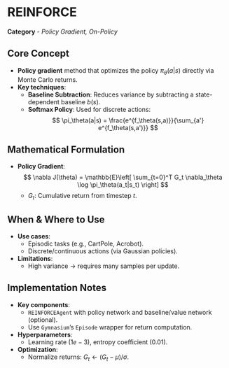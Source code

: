 # REINFORCE  
**Category** - *Policy Gradient, On-Policy*  

## Core Concept  
- **Policy gradient** method that optimizes the policy $\pi_\theta(a|s)$ directly via Monte Carlo returns.  
- **Key techniques**:  
  - **Baseline Subtraction**: Reduces variance by subtracting a state-dependent baseline $b(s)$.  
  - **Softmax Policy**: Used for discrete actions:  
    $$
    \pi_\theta(a|s) = \frac{e^{f_\theta(s,a)}}{\sum_{a'} e^{f_\theta(s,a')}}
    $$  

## Mathematical Formulation  
- **Policy Gradient**:  
  $$
  \nabla J(\theta) = \mathbb{E}\left[ \sum_{t=0}^T G_t \nabla_\theta \log \pi_\theta(a_t|s_t) \right]
  $$  
  - $G_t$: Cumulative return from timestep $t$.  

## When & Where to Use  
- **Use cases**:  
  - Episodic tasks (e.g., CartPole, Acrobot).  
  - Discrete/continuous actions (via Gaussian policies).  
- **Limitations**:  
  - High variance → requires many samples per update.  

## Implementation Notes  
- **Key components**:  
  - `REINFORCEAgent` with policy network and baseline/value network (optional).  
  - Use `Gymnasium`’s `Episode` wrapper for return computation.  
- **Hyperparameters**:  
  - Learning rate ($1e-3$), entropy coefficient ($0.01$).  
- **Optimization**:  
  - Normalize returns: $G_t \leftarrow (G_t - \mu)/\sigma$.  